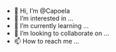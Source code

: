 - 👋 Hi, I’m @Capoela
- 👀 I’m interested in ...
- 🌱 I’m currently learning ...
- 💞️ I’m looking to collaborate on ...
- 📫 How to reach me ...

<!---
Capoela/Capoela is a ✨ special ✨ repository because its `README.md` (this file) appears on your GitHub profile.
You can click the Preview link to take a look at your changes.
--->

